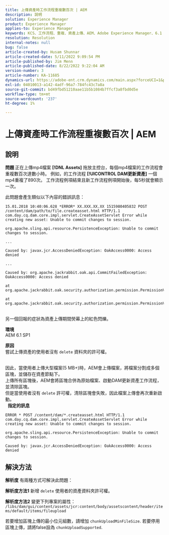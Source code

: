 ```yaml
---
title: 上傳資產時工作流程重複數百次 | AEM
description: 說明
solution: Experience Manager
product: Experience Manager
applies-to: Experience Manager
keywords: KCS、工作流程、重複、資產上傳、AEM、Adobe Experience Manager、6.1
resolution: Resolution
internal-notes: null
bug: false
article-created-by: Husam Shunnar
article-created-date: 5/11/2022 9:09:54 PM
article-published-by: Jim Menn
article-published-date: 8/22/2022 9:22:04 AM
version-number: 3
article-number: KA-11685
dynamics-url: https://adobe-ent.crm.dynamics.com/main.aspx?forceUCI=1&pagetype=entityrecord&etn=knowledgearticle&id=b13e57af-6ed1-ec11-a7b5-00224809c399
exl-id: 04010013-a142-4adf-96a7-784fc43c7a8a
source-git-commit: bd49fbd51210aae11b5b1084b7ffcf3a8fbd0d5e
workflow-type: tm+mt
source-wordcount: '237'
ht-degree: 1%

---
```


# 上傳資產時工作流程重複數百次 | AEM

## 說明


<b>問題 </b>
正在上傳mp4檔案 <b>[!DNL Assets]</b> 拖放主控台，每個mp4檔案的工作流程會重複數百次達數小時。
例如，的工作流程 <b>[!UICONTROL DAM更新資產]</b> 一個mp4重複了890次。 工作流程例項結束且新工作流程例項開始後，每5秒就會顯示一次。

此問題會產生類似以下內容的錯誤訊息：


```
15.01.2018 10:40:06.628 *ERROR* XX.XXX.XX.XX 1515980405832 POST /content/dam/path/to/file.createasset.html HTTP/1.1 com.day.cq.dam.core.impl.servlet.CreateAssetServlet Error while creating new asset: Unable to commit changes to session.

org.apache.sling.api.resource.PersistenceException: Unable to commit changes to session.

...

Caused by: javax.jcr.AccessDeniedException: OakAccess0000: Access denied

...

Caused by: org.apache.jackrabbit.oak.api.CommitFailedException: OakAccess0000: Access denied

at org.apache.jackrabbit.oak.security.authorization.permission.PermissionValidator.checkPermissions(PermissionValidator.java:212)

at org.apache.jackrabbit.oak.security.authorization.permission.PermissionValidator.childNodeDeleted(PermissionValidator.java:168)
```


<br>另一個回報的症狀為資產上傳期間熒幕上的紅色閃爍。

<b>環境</b>
<br>AEM 6.1 SP1

<b>原因 </b>
<br>嘗試上傳資產的使用者沒有 `delete` 資料夾的許可權。

<br>因此，當使用者上傳大型檔案(5 MB+)時，AEM會上傳檔案，將檔案分割成多個區塊，並儲存在資產節點下。
<br>上傳所有區塊後，AEM會將區塊合併為原始檔案、啟動DAM更新資產工作流程，並清除區塊。
<br>但是當使用者沒有 `delete` 許可權，清除區塊會失敗，因此檔案上傳會再次重新啟動。
<br> 
<b>指定的訊息</b>



```
ERROR * POST /content/dam/*.createasset.html HTTP/1.1 com.day.cq.dam.core.impl.servlet.CreateAssetServlet Error while creating new asset: Unable to commit changes to session.

org.apache.sling.api.resource.PersistenceException: Unable to commit changes to session.

Caused by: javax.jcr.AccessDeniedException: OakAccess0000: Access denied
```



## 解決方法


<b>解析度</b>
有兩種方式可解決此問題：<b> </b>

<b>解析度方法1</b>
新增 `delete` 使用者的資產資料夾許可權。

<b>解析度方法2</b>
變更下列專案的屬性：
`/libs/dam/gui/content/assets/jcr:content/body/assetscontent/header/items/default/items/fileupload`

若要增加區塊上傳的最小位元組數，請增加 `chunkUploadMinFileSize`.
若要停用區塊上傳，請將false設為 `chunkUploadSupported`.
